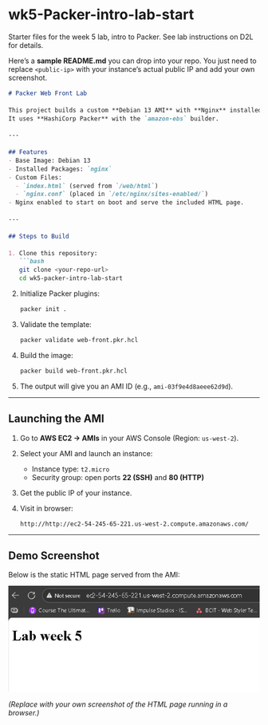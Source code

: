 # wk5-Packer-intro-lab-start

Starter files for the week 5 lab, intro to Packer.
See lab instructions on D2L for details.

Here’s a **sample README.md** you can drop into your repo. You just need to replace `<public-ip>` with your instance’s actual public IP and add your own screenshot.

````markdown
# Packer Web Front Lab

This project builds a custom **Debian 13 AMI** with **Nginx** installed and configured to serve a static HTML page.  
It uses **HashiCorp Packer** with the `amazon-ebs` builder.

---

## Features
- Base Image: Debian 13
- Installed Packages: `nginx`
- Custom Files:
  - `index.html` (served from `/web/html`)
  - `nginx.conf` (placed in `/etc/nginx/sites-enabled/`)
- Nginx enabled to start on boot and serve the included HTML page.

---

## Steps to Build

1. Clone this repository:
   ```bash
   git clone <your-repo-url>
   cd wk5-packer-intro-lab-start
````

2. Initialize Packer plugins:

   ```bash
   packer init .
   ```

3. Validate the template:

   ```bash
   packer validate web-front.pkr.hcl
   ```

4. Build the image:

   ```bash
   packer build web-front.pkr.hcl
   ```

5. The output will give you an AMI ID (e.g., `ami-03f9e4d8aeee62d9d`).

---

## Launching the AMI

1. Go to **AWS EC2 → AMIs** in your AWS Console (Region: `us-west-2`).
2. Select your AMI and launch an instance:

   * Instance type: `t2.micro`
   * Security group: open ports **22 (SSH)** and **80 (HTTP)**
3. Get the public IP of your instance.
4. Visit in browser:

   ```
   http://http://ec2-54-245-65-221.us-west-2.compute.amazonaws.com/
   ```

---

## Demo Screenshot

Below is the static HTML page served from the AMI:

![alt text](image.png)

*(Replace with your own screenshot of the HTML page running in a browser.)*


